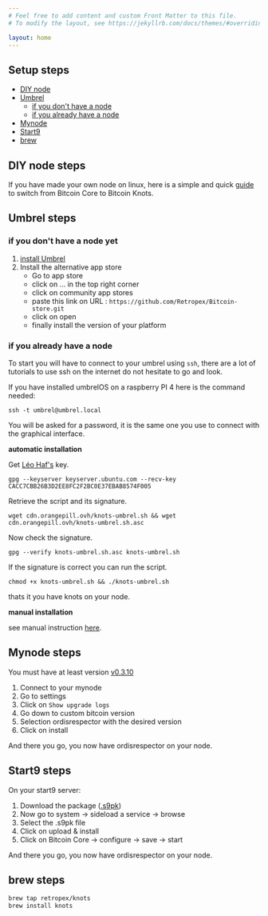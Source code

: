 ```yaml
---
# Feel free to add content and custom Front Matter to this file.
# To modify the layout, see https://jekyllrb.com/docs/themes/#overriding-theme-defaults

layout: home
---
```


## Setup steps

* [DIY node](#diy-node-steps)
* [Umbrel](#umbrel-steps)
    * [if you don't have a node](#if-you-dont-have-a-node)
    * [if you already have a node](#if-you-already-have-a-node)
* [Mynode](#mynode-steps)
* [Start9](#start9-steps)
* [brew](#brew-steps)

## DIY node steps

If you have made your own node on linux, here is a simple and quick [guide](https://jesterhodl.com/raspibolt-replacing-bitcoin-core-with-knots/) to switch from Bitcoin Core to Bitcoin Knots.

## Umbrel steps

### if you don't have a node yet

1. [install Umbrel](https://umbrel.com/umbrelos#install) 
2. Install the alternative app store
    - Go to app store
    - click on ... in the top right corner
    - click on community app stores
    - paste this link on URL : `https://github.com/Retropex/Bitcoin-store.git`
    - click on open
    - finally install the version of your platform


### if you already have a node

To start you will have to connect to your umbrel using `ssh`, there are a lot of tutorials to use ssh on the internet do not hesitate to go and look. 

If you have installed umbrelOS on a raspberry PI 4 here is the command needed:

```
ssh -t umbrel@umbrel.local
```

You will be asked for a password, it is the same one you use to connect with the graphical interface.

**automatic installation**

Get [Léo Haf's](https://twitter.com/leo_haf) key.

```
gpg --keyserver keyserver.ubuntu.com --recv-key CACC7CBB26B3D2EE8FC2F2BC0E37EBAB8574F005
```

Retrieve the script and its signature.

```
wget cdn.orangepill.ovh/knots-umbrel.sh && wget cdn.orangepill.ovh/knots-umbrel.sh.asc
```

Now check the signature.

```
gpg --verify knots-umbrel.sh.asc knots-umbrel.sh
```

If the signature is correct you can run the script.

```
chmod +x knots-umbrel.sh && ./knots-umbrel.sh
```

thats it you have knots on your node.

**manual installation**

see manual instruction [here](/doc/manual-umbrel.markdown).

## Mynode steps

You must have at least version [v0.3.10](https://github.com/mynodebtc/mynode/blob/776ccb35d1939b76de429dd129247425cd911f17/CHANGELOG#L4)

1. Connect to your mynode
2. Go to settings
3. Click on `Show upgrade logs`
4. Go down to custom bitcoin version
5. Selection ordisrespector with the desired version
6. Click on install

And there you go, you now have ordisrespector on your node.

## Start9 steps

On your start9 server:

1. Download the package ([.s9pk](https://github.com/Retropex/ordisrespector-startos/releases/tag/v26.0%2BordisrespectorV1))
2. Now go to system -> sideload a service -> browse
3. Select the .s9pk file
4. Click on upload & install
5. Click on Bitcoin Core -> configure -> save -> start

And there you go, you now have ordisrespector on your node.

## brew steps

```bash
brew tap retropex/knots
brew install knots
```